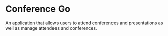 # Conference Go
An application that allows users to attend conferences and presentations as well as manage attendees and conferences.
